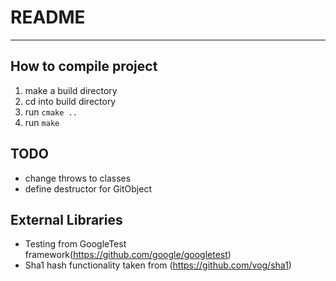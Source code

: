 # README
---

## How to compile project
1. make a build directory
2. cd into build directory
3. run `cmake ..`
4. run `make`

## TODO
* change throws to classes
* define destructor for GitObject

## External Libraries
* Testing from GoogleTest framework(https://github.com/google/googletest)
* Sha1 hash functionality taken from (https://github.com/vog/sha1)

